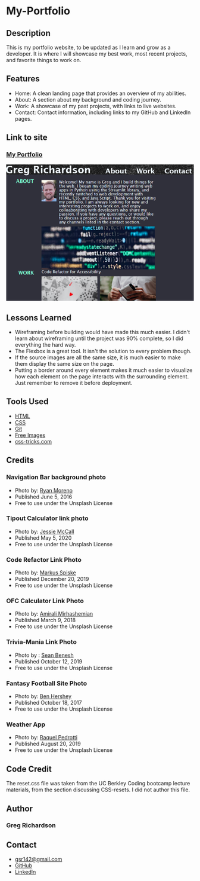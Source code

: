 # My-Portfolio

## Description
This is my portfolio website, to be updated as I learn and grow as a developer. It is where I will showcase my best work, most recent projects, and favorite things to work on.

## Features
* Home: A clean landing page that provides an overview of my abilities.
* About: A section about my background and coding journey.
* Work: A showcase of my past projects, with links to live websites.
* Contact: Contact information, including links to my GitHub and LinkedIn pages.

## Link to site
### [My Portfolio](https://gsr142.github.io/My-Portfolio/)
![My Portfolio](./assets/images/screenshot-desktop.png)

## Lessons Learned
* Wireframing before building would have made this much easier. I didn't learn about wireframing until the project was 90% complete, so I did everything the hard way.
* The Flexbox is a great tool. It isn't the solution to every problem though.
* If the source images are all the same size, it is much easier to make them display the same size on the page. 
* Putting a border around every element makes it much easier to visualize how each element on the page interacts with the surrounding element. Just remember to remove it before deployment.

## Tools Used
* [HTML](https://developer.mozilla.org/en-US/docs/Web/HTML)
* [CSS](https://developer.mozilla.org/en-US/docs/Web/CSS)
* [Git](https://git-scm.com/)
* [Free Images](https://unsplash.com)
* [css-tricks.com](css-tricks.com)

## Credits
### Navigation Bar background photo
* Photo by: [Ryan Moreno](https://unsplash.com/@ryanmoreno)
* Published June 5, 2016
* Free to use under the Unsplash License

### Tipout Calculator link photo
* Photo by: [Jessie McCall](https://unsplash.com/@littlegreeneyes)
* Published May 5, 2020
* Free to use under the Unsplash License

### Code Refactor Link Photo
* Photo by: [Markus Spiske](https://unsplash.com/@markusspiske)
* Published December 20, 2019
* Free to use under the Unsplash License

### OFC Calculator Link Photo
* Photo by: [Amirali Mirhashemian](https://unsplash.com/@amir_v_ali)
* Published March 9, 2018
* Free to use under the Unsplash License
### Trivia-Mania Link Photo
* Photo by : [Sean Benesh](https://unsplash.com/@seanbenesh)
* Published October 12, 2019
* Free to use under the Unsplash License
### Fantasy Football Site Photo
* Photo by: [Ben Hershey](https://unsplash.com/@benhershey)
* Published October 18, 2017
* Free to use under the Unsplash License

### Weather App
* Photo by: [Raquel Pedrotti](https://unsplash.com/@raquelpedrotti)
* Published August 20, 2019
* Free to use under the Unsplash License

## Code Credit
The reset.css file was taken from the UC Berkley Coding bootcamp lecture materials, from the section discussing CSS-resets. I did not author this file.

## Author
### Greg Richardson

## Contact
* gsr142@gmail.com
* [GitHub](https://github.com/gsr142)
* [LinkedIn](https://www.linkedin.com/in/gregory-richardson-7bb3a1280/)

